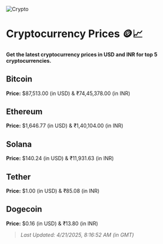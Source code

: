 
![Crypto](https://www.techguide.com.au/wp-content/uploads/2020/11/crypto3.jpeg)

# Cryptocurrency Prices 🪙📈

#### Get the latest cryptocurrency prices in USD and INR for top 5 cryptocurrencies.

## Bitcoin

**Price:** $87,513.00 (in USD) & ₹74,45,378.00 (in INR)

## Ethereum

**Price:** $1,646.77 (in USD) & ₹1,40,104.00 (in INR)

## Solana

**Price:** $140.24 (in USD) & ₹11,931.63 (in INR)

## Tether

**Price:** $1.00 (in USD) & ₹85.08 (in INR)

## Dogecoin

**Price:** $0.16 (in USD) & ₹13.80 (in INR)

> _Last Updated: 4/21/2025, 8:16:52 AM (in GMT)_
